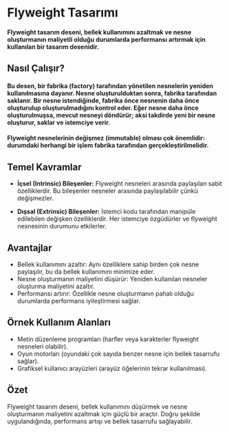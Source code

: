 # Flyweight Tasarımı

#### Flyweight tasarım deseni, bellek kullanımını azaltmak ve nesne oluşturmanın maliyetli olduğu durumlarda performansı artırmak için kullanılan bir tasarım desenidir.
## Nasıl Çalışır?

#### Bu desen, bir fabrika (factory) tarafından yönetilen nesnelerin yeniden kullanılmasına dayanır. Nesne oluşturulduktan sonra, fabrika tarafından saklanır. Bir nesne istendiğinde, fabrika önce nesnenin daha önce oluşturulup oluşturulmadığını kontrol eder. Eğer nesne daha önce oluşturulmuşsa, mevcut nesneyi döndürür; aksi takdirde yeni bir nesne oluşturur, saklar ve istemciye verir.

#### Flyweight nesnelerinin değişmez (immutable) olması çok önemlidir: durumdaki herhangi bir işlem fabrika tarafından gerçekleştirilmelidir.

## Temel Kavramlar

- **İçsel (Intrinsic) Bileşenler:** Flyweight nesneleri arasında paylaşılan sabit özelliklerdir. Bu bileşenler nesneler arasında paylaşılabilir çünkü değişmezler.

- **Dışsal (Extrinsic) Bileşenler:** İstemci kodu tarafından manipüle edilebilen değişken özelliklerdir. Her istemciye özgüdürler ve flyweight nesnesinin durumunu etkilerler.

## Avantajlar

- Bellek kullanımını azaltır: Aynı özelliklere sahip birden çok nesne paylaşılır, bu da bellek kullanımını minimize eder.
- Nesne oluşturmanın maliyetini düşürür: Yeniden kullanılan nesneler oluşturma maliyetini azaltır.
- Performansı artırır: Özellikle nesne oluşturmanın pahalı olduğu durumlarda performans iyileştirmesi sağlar.

## Örnek Kullanım Alanları

- Metin düzenleme programları (harfler veya karakterler flyweight nesneleri olabilir).
- Oyun motorları (oyundaki çok sayıda benzer nesne için bellek tasarrufu sağlar).
- Grafiksel kullanıcı arayüzleri (arayüz öğelerinin tekrar kullanılması).

## Özet

Flyweight tasarım deseni, bellek kullanımını düşürmek ve nesne oluşturmanın maliyetini azaltmak için güçlü bir araçtır. Doğru şekilde uygulandığında, performans artışı ve bellek tasarrufu sağlayabilir.





